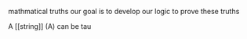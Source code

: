 mathmatical truths
our goal is to develop our logic to prove these truths

A [[string]] (A) can be tau 

